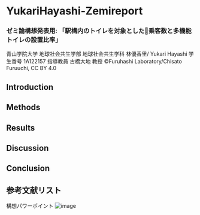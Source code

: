 # YukariHayashi-Zemireport
### ゼミ論構想発表用: 「駅構内のトイレを対象とした乗客数と多機能トイレの設置比率」
青山学院大学 地球社会共生学部 地球社会共生学科
林優香里/ Yukari Hayashi
学生番号 1A122157
指導教員 古橋大地 教授
©︎Furuhashi Laboratory/Chisato Furuuchi, CC BY 4.0
## Introduction
## Methods
## Results
## Discussion
## Conclusion
## 参考文献リスト
構想パワーポイント
![image](https://github.com/user-attachments/assets/fae08f32-24b3-49d4-a4e5-23d115530546)
